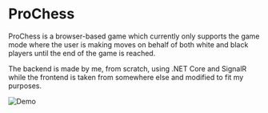 # ProChess

ProChess is a browser-based game which currently only supports the game mode where the user is making moves on behalf of both white and black players until the end of the game is reached.

The backend is made by me, from scratch, using .NET Core and SignalR while the frontend is taken from somewhere else and modified to fit my purposes. 

![Demo](https://media.giphy.com/media/f67A9kLP6qDmxreFOT/giphy.gif)
